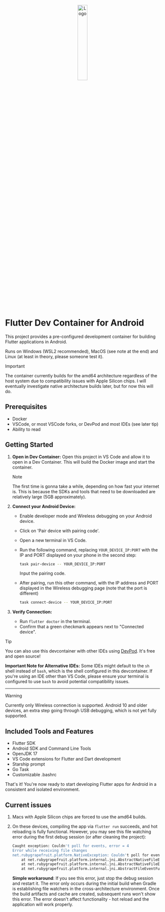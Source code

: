 <p align="center">
<img src="imgs/logo.png" alt="Logo" style="display: block; margin: 0 auto; width: 25%">
</p>

# Flutter Dev Container for Android

This project provides a pre-configured development container for building Flutter applications in Android.

Runs on Windows (WSL2 recommended), MacOS (see note at the end) and Linux (at least in theory, please someone test it).

> [!IMPORTANT]
> The container currently builds for the amd64 architecture regardless of the host system due to compatibility issues with Apple Silicon chips.
> I will eventually investigate native architecture builds later, but for now this will do.

## Prerequisites

- Docker
- VSCode, or most VSCode forks, or DevPod and most IDEs (see later tip)
- Ability to read

## Getting Started

1. **Open in Dev Container:** Open this project in VS Code and allow it to open in a Dev Container. This will build the Docker image and start the container.

    > [!NOTE]
    > The first time is gonna take a while, depending on how fast your internet is. This is because the SDKs and tools that need to be downloaded are relatively large (5GB approximately).

2. **Connect your Android Device:**

    - Enable developer mode and Wireless debugging on your Android device.
    - Click on 'Pair device with pairing code'.
    - Open a new terminal in VS Code.
    - Run the following command, replacing `YOUR_DEVICE_IP:PORT` with the IP and PORT displayed on your phone in the second step:

        ```bash
        task pair-device -- YOUR_DEVICE_IP:PORT
        ```

        Input the pairing code.
    - After pairing, run this other command, with the IP address and PORT displayed in the Wireless debugging page (note that the port is different)

        ```bash
        task connect-device -- YOUR_DEVICE_IP:PORT
        ```

3. **Verify Connection:**

    - Run `flutter doctor` in the terminal.
    - Confirm that a green checkmark appears next to "Connected device".

> [!TIP]
> You can also use this devcontainer with other IDEs using [DevPod](https://devpod.sh/). It's free and open source!
>
> **Important Note for Alternative IDEs:** Some IDEs might default to the `sh` shell instead of `bash`, which is the shell configured in this devcontainer. If you're using an IDE other than VS Code, please ensure your terminal is configured to use `bash` to avoid potential compatibility issues.
---
> [!WARNING]
> Currently only Wireless connection is supported.
> Android 10 and older devices, an extra step going through USB debugging, which is not yet fully supported.

## Included Tools and Features

- Flutter SDK
- Android SDK and Command Line Tools
- OpenJDK 17
- VS Code extensions for Flutter and Dart development
- Starship prompt
- Go Task
- Customizable .bashrc

That's it! You're now ready to start developing Flutter apps for Android in a consistent and isolated environment.

## Current issues

1. Macs with Apple Silicon chips are forced to use the amd64 builds.
2. On these devices, compiling the app via `flutter run` succeeds, and hot reloading is fully functional. However, you may see this file watching error during the first debug session (or after cleaning the project):

    ```sh
    Caught exception: Couldn't poll for events, error = 4
    Error while receiving file changes
    net.rubygrapefruit.platform.NativeException: Couldn't poll for events, error = 4
        at net.rubygrapefruit.platform.internal.jni.AbstractNativeFileEventFunctions$NativeFileWatcher.executeRunLoop0(Native Method)
        at net.rubygrapefruit.platform.internal.jni.AbstractNativeFileEventFunctions$NativeFileWatcher.executeRunLoop(AbstractNativeFileEventFunctions.java:42)
        at net.rubygrapefruit.platform.internal.jni.AbstractFileEventFunctions$AbstractFileWatcher$1.run(AbstractFileEventFunctions.java:154)
    ```

    **Simple workaround**: If you see this error, just stop the debug session and restart it. The error only occurs during the initial build when Gradle is establishing file watchers in the cross-architecture environment. Once the build artifacts and cache are created, subsequent runs won't show this error. The error doesn't affect functionality - hot reload and the application will work properly.
